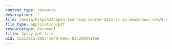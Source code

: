 ```yaml
---
content_type: resource
description: ''
file: /media/https%3A/open-learning-course-data-rc.s3.amazonaws.com/8-04-quantum-physics-i-spring-2016/c521c8c5ba83504d606c8362b0041fee_rCRH9CTThlo.pdf
file_type: application/pdf
resourcetype: Document
title: 3play pdf file
uid: c521c8c5-ba83-504d-606c-8362b0041fee
---
```

